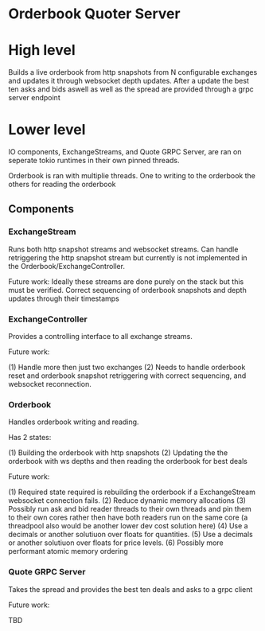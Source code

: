 # Orderbook Quoter Server 

# High level

Builds a live orderbook from http snapshots from N configurable exchanges and updates it through
websocket depth updates. After a update the best ten asks and bids aswell as well as the spread 
are provided through a grpc server endpoint

# Lower level

IO components, ExchangeStreams, and Quote GRPC Server, are ran on seperate tokio runtimes in their own
pinned threads.

Orderbook is ran with multiplie threads. One to writing to the orderbook the others for reading the orderbook

## Components 

### ExchangeStream

Runs both http snapshot streams and websocket streams. Can handle retriggering the http snapshot stream 
but currently is not implemented in the Orderbook/ExchangeController. 

Future work: Ideally these streams are done purely on the stack but this must be verified. Correct 
sequencing of orderbook snapshots and depth updates through their timestamps

### ExchangeController

Provides a controlling interface to all exchange streams. 

Future work: 

(1) Handle more then just two exchanges
(2) Needs to handle orderbook reset and orderbook snapshot
retriggering with correct sequencing, and websocket reconnection.

### Orderbook

Handles orderbook writing and reading.  

Has 2 states:

(1) Building the orderbook with http snapshots
(2) Updating the the orderbook with ws depths and then reading the orderbook for best deals

Future work: 

(1) Required state required is rebuilding the orderbook if a ExchangeStream websocket connection fails. 
(2) Reduce dynamic memory allocations
(3) Possibly run ask and bid reader threads to their own threads and pin them to their own cores rather
then have both readers run on the same core (a threadpool also would be another lower dev cost solution here)
(4) Use a decimals or another solutiuon over floats for quantities.
(5) Use a decimals or another solutiuon over floats for price levels.
(6) Possibly more performant atomic memory ordering 

### Quote GRPC Server

Takes the spread and provides the best ten deals and asks to a grpc client

Future work:

TBD
